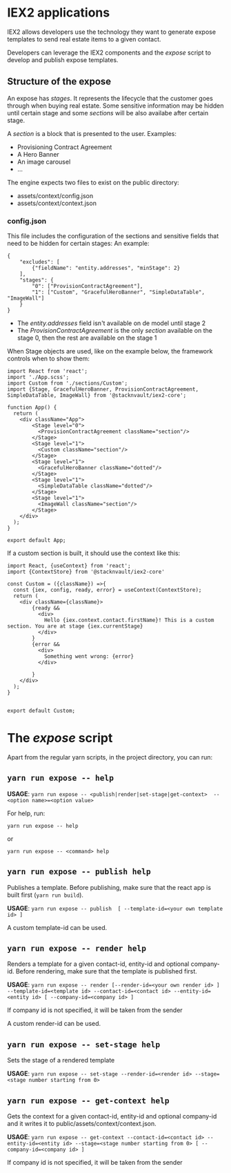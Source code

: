 # IEX2 applications

IEX2 allows developers use the technology they want to generate expose templates to send real estate items to a given contact.

Developers can leverage the IEX2 components and the *expose* script to develop and publish expose templates.

## Structure of the expose

An expose has *stages*. It represents the lifecycle that the customer goes through when buying real estate. Some sensitive information may be hidden until certain stage and some *sections* will be also availabe after certain stage.

A *section* is a block that is presented to the user. Examples:
- Provisioning Contract Agreement
- A Hero Banner
- An image carousel
- ...

The engine expects two files to exist on the public directory:
- assets/context/config.json
- assets/context/context.json
### config.json
This file includes the configuration of the sections and sensitive fields that need to be hidden for certain stages:
An example:
```
{
    "excludes": [
        {"fieldName": "entity.addresses", "minStage": 2}
    ],
    "stages": {
        "0": ["ProvisionContractAgreement"],
        "1": ["Custom", "GracefulHeroBanner", "SimpleDataTable", "ImageWall"]
    }
}
```

- The *entity.addresses* field isn't available on de model until stage 2
- The *ProvisionContractAgreement* is the only *section* available on the stage 0, then the rest are available on the stage 1

When Stage objects are used, like on the example below, the framework controls when to show them:
```
import React from 'react';
import './App.scss';
import Custom from './sections/Custom';
import {Stage, GracefulHeroBanner, ProvisionContractAgreement, SimpleDataTable, ImageWall} from '@stacknvault/iex2-core';

function App() {
  return (
    <div className="App">
        <Stage level="0">
          <ProvisionContractAgreement className="section"/>
        </Stage>
        <Stage level="1">
          <Custom className="section"/>
        </Stage>
        <Stage level="1">
          <GracefulHeroBanner className="dotted"/>
        </Stage>
        <Stage level="1"> 
          <SimpleDataTable className="dotted"/>
        </Stage>
        <Stage level="1">
          <ImageWall className="section"/>
        </Stage>
    </div>
  );
}

export default App;
```

If a custom section is built, it should use the context like this:

```
import React, {useContext} from 'react';
import {ContextStore} from '@stacknvault/iex2-core'

const Custom = ({className}) =>{
  const {iex, config, ready, error} = useContext(ContextStore);
  return (
    <div className={className}>
        {ready && 
          <div>
            Hello {iex.context.contact.firstName}! This is a custom section. You are at stage {iex.currentStage}
          </div>
        }
        {error && 
          <div>
            Something went wrong: {error}
          </div>
          
        }
    </div>
  );
}


export default Custom;
```

# The _expose_ script

Apart from the regular yarn scripts, in the project directory, you can run:

## `yarn run expose -- help`

__USAGE__:
`yarn run expose -- <publish|render|set-stage|get-context>  --<option name>=<option value>`

For help, run:

`yarn run expose -- help`

or

`yarn run expose -- <command> help`

## `yarn run expose -- publish help`

Publishes a template. Before publishing, make sure that the react app is built first (`yarn run build`).

__USAGE__:
`yarn run expose -- publish  [ --template-id=<your own template id> ]`

A custom template-id can be used.

## `yarn run expose -- render help`

Renders a template for a given contact-id, entity-id and optional company-id. Before rendering, make sure that the template is published first.

__USAGE__:
`yarn run expose -- render [--render-id=<your own render id> ] --template-id=<template id> --contact-id=<contact id> --entity-id=<entity id> [ --company-id=<company id> ]`

If company id is not specified, it will be taken from the sender

A custom render-id can be used.

## `yarn run expose -- set-stage help`

Sets the stage of a rendered template

__USAGE__:
`yarn run expose -- set-stage --render-id=<render id> --stage=<stage number starting from 0>`

## `yarn run expose -- get-context help`

Gets the context for a given contact-id, entity-id and optional company-id and it writes it to public/assets/context/context.json.

__USAGE__:
`yarn run expose -- get-context --contact-id=<contact id> --entity-id=<entity id> --stage=<stage number starting from 0> [ --company-id=<company id> ]`

If company id is not specified, it will be taken from the sender
